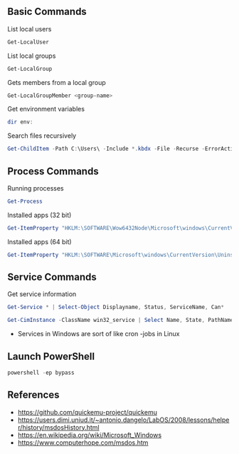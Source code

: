 ## Basic Commands

List local users 
```powershell
Get-LocalUser
```

List local groups
```powershell
Get-LocalGroup
```

Gets members from a local group
```powershell
Get-LocalGroupMember <group-name>
```

Get environment variables
```powershell
dir env:
```

Search files recursively 
```powershell
Get-ChildItem -Path C:\Users\ -Include *.kbdx -File -Recurse -ErrorAction SilentlyContinue
```

## Process Commands

Running processes
```powershell
Get-Process
```

Installed apps (32 bit)
```powershell
Get-ItemProperty "HKLM:\SOFTWARE\Wow6432Node\Microsoft\windows\CurrentVersion\Uninstall\*" | Select displayname
```

Installed apps (64 bit)
```powershell
Get-ItemProperty "HKLM:\SOFTWARE\Microsoft\windows\CurrentVersion\Uninstall\*" | Select displayname
```

## Service Commands

Get service information
```powershell
Get-Service * | Select-Object Displayname, Status, ServiceName, Can*
```

```powershell
Get-CimInstance -ClassName win32_service | Select Name, State, PathName | Where-Object {$_,State -Like 'Running'}
```
- Services in Windows are sort of like cron -jobs in Linux

## Launch PowerShell

```powershell
powershell -ep bypass
```


## References

- https://github.com/quickemu-project/quickemu
- https://users.dimi.uniud.it/~antonio.dangelo/LabOS/2008/lessons/helper/history/msdosHistory.html
- https://en.wikipedia.org/wiki/Microsoft_Windows
- https://www.computerhope.com/msdos.htm



